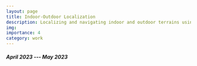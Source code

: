 ```yaml
---
layout: page
title: Indoor-Outdoor Localization
description: Localizing and navigating indoor and outdoor terrains using a Velodyne 3D LiDAR and GPS
img: 
importance: 4
category: work
---
```


##### April 2023 --- May 2023
